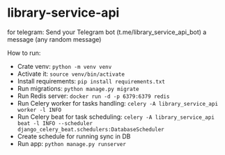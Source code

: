 # library-service-api

for telegram:
Send your Telegram bot (t.me/library_service_api_bot) a message (any random message)

How to run:
* Crate venv: `python -m venv venv`
* Activate it: `source venv/bin/activate`
* Install requirements: `pip install requirements.txt`
* Run migrations: `python manage.py migrate`
* Run Redis server: `docker run -d -p 6379:6379 redis`
* Run Celery worker for tasks handling: `celery -A library_service_api worker -l INFO`
* Run Celery beat for task scheduling: `celery -A library_service_api beat -l INFO --scheduler django_celery_beat.schedulers:DatabaseScheduler`
* Create schedule for running sync in DB
* Run app: `python manage.py runserver`
